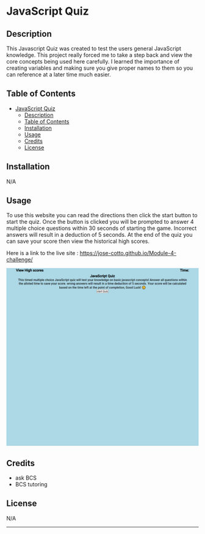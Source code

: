 # JavaScript Quiz

## Description

This Javascript Quiz was created to test the users general JavaScript knowledge. This project really forced me to take a step back and view the core concepts being used here carefully. I learned the importance of creating variables and making sure you give proper names to them so you can reference at a later time much easier.

## Table of Contents 

- [JavaScript Quiz](#javascript-quiz)
  - [Description](#description)
  - [Table of Contents](#table-of-contents)
  - [Installation](#installation)
  - [Usage](#usage)
  - [Credits](#credits)
  - [License](#license)

## Installation

N/A

## Usage

To use this website you can read the directions then click the start button to start the quiz. Once the button is clicked you will be prompted to answer 4 multiple choice questions within 30 seconds of starting the game. Incorrect answers will result in a deduction of 5 seconds. At the end of the quiz you can save your score then view the historical high scores.

Here is a link to the live site : https://jose-cotto.github.io/Module-4-challenge/

![screenshot of Javascript quiz](./develop/images/10.0.0.50_54416_index.html.png)

## Credits

- ask BCS
- BCS tutoring

## License

N/A

---

